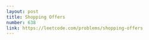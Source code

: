 ```yaml
---
layout: post
title: Shopping Offers
number: 638
link: https://leetcode.com/problems/shopping-offers
---
```


